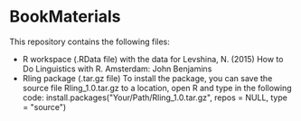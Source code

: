 # BookMaterials

This repository contains the following files:

- R workspace (.RData file) with the data for Levshina, N. (2015) How to Do Linguistics with R. Amsterdam: John Benjamins
- Rling package (.tar.gz file)
To install the package, you can save the source file Rling_1.0.tar.gz to a location, open R and type in the following code:
install.packages("Your/Path/Rling_1.0.tar.gz", repos = NULL, type = "source")

